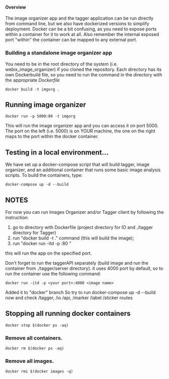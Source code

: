#### Overview

The image organizer app and the tagger application can be run directly from command line, but we also have dockerized versions to simplify deployment.  Docker can be a bit confusing, as you need to expose ports within a container for it to work at all.  Also remember the internal exposed port "within" the container can be mapped to any external port.  

### Building a standalone image organizer app

You need to be in the root directory of the system (i.e. webix_image_organizer) if you cloned the repository.  Each directory has its own Dockerbuild file, so you need to run the command in the directory with the appropriate <i>Dockerfile</i> 


    docker build -t imgorg .


## Running image organizer

    docker run -p 5000:80 -t imgorg

This will run the image organizer app and you can access it on port 5000.  The port on the left (i.e. 5000) is on YOUR machine, the one on the right maps to the port within the docker container.




## Testing in a local environment...

We have set up a docker-compose script that will build tagger, image organizer, and an additional container that runs some basic image analysis scripts.  To build the containers, type:


    docker-compose up -d --build


## NOTES

For now you can run Images Organizer and/or  Tagger client by following the instruction:
1. go to directory with Dockerfile (project directory for IO and ./tagger directory for Tagger)
2. run "docker build -t <your name> ." command (this will build the image);
3. run "docker run -itd -p <your port>:80 <image name>"

this will run the app on the specified port.

Don't forget to run the taggerAPI separately (build image and run the container from ./tagger/server directory).
it uses 4000 port by default, so to run the container use the following command:


    docker run -itd -p <your port>:4000 <image name>


Added it to "docker" branch
So try to run docker-compose up -d --build now and check /tagger, /io /api, /marker /label /sticker routes



## Stopping all running docker containers
    docker stop $(docker ps -aq)
   
### Remove all containers.
    docker rm $(docker ps -aq)

### Remove all images.

    docker rmi $(docker images -q)